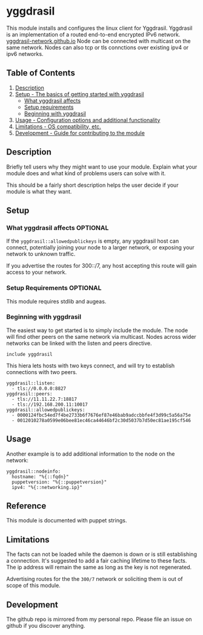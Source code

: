 # yggdrasil

This module installs and configures the linux client for
Yggdrasil. Yggdrasil is an implementation of a routed end-to-end
encrypted IPv6 network.
[yggdrasil-network.github.io](yggdrasil-network.github.io) Node can be
connected with multicast on the same network. Nodes can also tcp or
tls connctions over existing ipv4 or ipv6 networks.

## Table of Contents

1. [Description](#description)
1. [Setup - The basics of getting started with yggdrasil](#setup)
    * [What yggdrasil affects](#what-yggdrasil-affects)
    * [Setup requirements](#setup-requirements)
    * [Beginning with yggdrasil](#beginning-with-yggdrasil)
1. [Usage - Configuration options and additional functionality](#usage)
1. [Limitations - OS compatibility, etc.](#limitations)
1. [Development - Guide for contributing to the module](#development)

## Description

Briefly tell users why they might want to use your module. Explain what your
module does and what kind of problems users can solve with it.

This should be a fairly short description helps the user decide if your module
is what they want.

## Setup

### What yggdrasil affects **OPTIONAL**

If the `yggdrasil::allowedpublickeys` is empty, any yggdrasil host can
connect, potentially joining your node to a larger network, or
exposing your network to unknown traffic.

If you advertise the routes for 300::/7, any host accepting this route will
gain access to your network.

### Setup Requirements **OPTIONAL**

This module requires stdlib and augeas.

### Beginning with yggdrasil

The easiest way to get started is to simply include the module.
The node will find other peers on the same network via multicast.
Nodes across wider networks can be linked with the listen and peers
directive.
```
include yggdrasil
```

This hiera lets hosts with two keys connect, and will try to establish
connections with two peers.

```
yggdrasil::listen:
  - tls://0.0.0.0:8827
yggdrasil::peers:
  - tls://11.11.22.7:18817
  - tls://192.168.200.11:10017
yggdrasil::allowedpublickeys:
  - 0000124fbc54ed7f4be2733b6f7676ef87e46bab9adccbbfe4f3d99c5a56a75e
  - 0012010278a0599e06bee81ec46ca44646bf2c30d5037b7d50ec81ae195cf546
```

## Usage

Another example is to add additional information to the node on the network:
```
yggdrasil::nodeinfo:
  hostname: "%{::fqdn}"
  puppetversion: "%{::puppetversion}"
  ipv4: "%{::networking.ip}"
```

## Reference

This module is documented with puppet strings.

## Limitations

The facts can not be loaded while the daemon is down or is still establishing
a connection. It's suggested to add a fair caching lifetime to these facts.
The ip address will remain the same as long as the key is not regenerated.

Advertising routes for the the `300/7` network or soliciting them is out of
scope of this module.

## Development

The github repo is mirrored from my personal repo.
Please file an issue on github if you discover anything.

